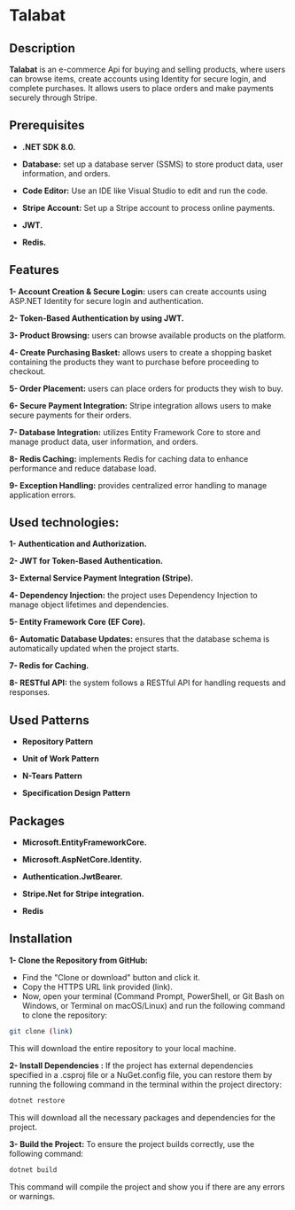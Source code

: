 
# Talabat

## Description
**Talabat** is an e-commerce Api for buying and selling products, where users can browse items, create accounts using Identity for secure login, and complete purchases. It allows users to place orders and make payments securely through Stripe.

## Prerequisites
- **.NET SDK 8.0.**
* **Database:** set up a database server (SSMS) to store product data, user information, and orders.
- **Code Editor:** Use an IDE like Visual Studio to edit and run the code.
* **Stripe Account:** Set up a Stripe account to process online payments.
- **JWT.**
* **Redis.**
  
## Features
 **1- Account Creation & Secure Login:** users can create accounts using ASP.NET Identity for secure login and authentication.
 
 **2- Token-Based Authentication by using JWT.** 
 
 **3- Product Browsing:** users can browse available products on the platform.
 
 **4- Create Purchasing Basket:** allows users to create a shopping basket containing the products they want to purchase before proceeding to checkout.
 
 **5- Order Placement:** users can place orders for products they wish to buy. 
 
 **6- Secure Payment Integration:** Stripe integration allows users to make secure payments for their orders.
 
 **7- Database Integration:** utilizes Entity Framework Core to store and manage product data, user information, and orders.
 
 **8- Redis Caching:** implements Redis for caching data to enhance performance and reduce database load.
 
 **9- Exception Handling:** provides centralized error handling to manage application errors.

## Used technologies:
**1- Authentication and Authorization.**

**2- JWT for Token-Based Authentication.**

**3- External Service Payment Integration (Stripe).**

**4- Dependency Injection:** the project uses Dependency Injection 
to manage object lifetimes and dependencies.

**5- Entity Framework Core (EF Core).**

**6- Automatic Database Updates:** ensures that the database schema is automatically updated when the project starts.

**7- Redis for Caching.**

**8- RESTful API:** the system follows a RESTful API for handling requests and responses.

## Used Patterns
- **Repository Pattern** 
* **Unit of Work Pattern**
- **N-Tears Pattern**
* **Specification Design Pattern**
  
## Packages
* **Microsoft.EntityFrameworkCore.**
- **Microsoft.AspNetCore.Identity.**
* **Authentication.JwtBearer.**
- **Stripe.Net for Stripe integration.**
* **Redis**

## Installation

**1- Clone the Repository from GitHub:**
- Find the "Clone or download" button and click it.
- Copy the HTTPS URL link provided (link).
- Now, open your terminal (Command Prompt, PowerShell, or Git Bash on Windows, or Terminal on macOS/Linux) and run the following command to clone the repository:

```bash
git clone (link)
```
This will download the entire repository to your local machine.


**2- Install Dependencies :**
If the project has external dependencies specified in a .csproj file or a NuGet.config file, you can restore them by running the following command in the terminal within the project directory:

```bash
dotnet restore
```

This will download all the necessary packages and dependencies for the project.

**3- Build the Project:**
To ensure the project builds correctly, use the following command:

```bash
dotnet build
```

This command will compile the project and show you if there are any errors or warnings.

